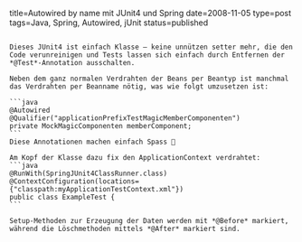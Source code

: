 title=Autowired by name mit JUnit4 und Spring
date=2008-11-05
type=post
tags=Java, Spring, Autowired, jUnit
status=published
~~~~~~

Dieses JUnit4 ist einfach Klasse – keine unnützen setter mehr, die den Code verunreinigen und Tests lassen sich einfach durch Entfernen der *@Test*-Annotation ausschalten.

Neben dem ganz normalen Verdrahten der Beans per Beantyp ist manchmal das Verdrahten per Beanname nötig, was wie folgt umzusetzen ist:

```java
@Autowired
@Qualifier("applicationPrefixTestMagicMemberComponenten")
private MockMagicComponenten memberComponent;
```    
Diese Annotationen machen einfach Spass 🙂

Am Kopf der Klasse dazu fix den ApplicationContext verdrahtet:
```java
@RunWith(SpringJUnit4ClassRunner.class)
@ContextConfiguration(locations={"classpath:myApplicationTestContext.xml"})
public class ExampleTest {
```    

Setup-Methoden zur Erzeugung der Daten werden mit *@Before* markiert, während die Löschmethoden mittels *@After* markiert sind.
